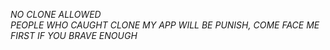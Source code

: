 *NO CLONE ALLOWED*
<br>
*PEOPLE WHO CAUGHT CLONE MY APP WILL BE PUNISH, COME FACE ME FIRST IF YOU BRAVE ENOUGH*
